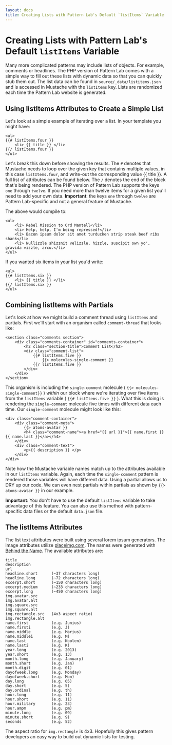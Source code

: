 ```yaml
---
layout: docs
title: Creating Lists with Pattern Lab's Default `listItems` Variable
---
```


# Creating Lists with Pattern Lab's Default `listItems` Variable
Many more complicated patterns may include lists of objects. For example, comments or headlines. The PHP version of Pattern Lab comes with a simple way to fill out these lists with dynamic data so that you can quickly stub them out. The list data can be found in `source/_data/listitems.json` and is accessed in Mustache with the `listItems` key. Lists are randomized each time the Pattern Lab website is generated. 

## Using listItems Attributes to Create a Simple List

Let's look at a simple example of iterating over a list. In your template you might have:

    <ul>
    {{# listItems.four }}
        <li> {{ title }} </li>
    {{/ listItems.four }}
    </ul>

Let's break this down before showing the results. The `#` denotes that Mustache needs to loop over the given key that contains multiple values, in this case `listItems.four`, and write-out the corresponding value {{ title }}. A full list of attributes can be found below. The `/` denotes the end of the block that's being rendered. The PHP version of Pattern Lab supports the keys `one` through `twelve`. If you need more than twelve items for a given list you'll need to add your own data. **Important**: the keys `one` through `twelve` are Pattern Lab-specific and not a general feature of Mustache.

The above would compile to:

    <ul>
        <li> Rebel Mission to Ord Mantell</li>
        <li> Help, help, I'm being repressed!</li>
        <li> Bacon ipsum dolor sit amet turducken strip steak beef ribs shank</li>
        <li> Nullizzle shizznit velizzle, hizzle, suscipit own yo', gravida vizzle, arcu.</li>
    </ul>

If you wanted six items in your list you'd write:

    <ul>
    {{# listItems.six }}
        <li> {{ title }} </li>
    {{/ listItems.six }}
    </ul>

## Combining listItems with Partials

Let's look at how we might build a comment thread using `listItems` and partials. First we'll start with an organism called `comment-thread` that looks like:

    <section class="comments section">
        <div class="comments-container" id="comments-container">
            <h2 class="section-title">Comment List</h2>
            <div class="comment-list">
                {{# listItems.five }}
                    {{> molecules-single-comment }} 
                {{/ listItems.five }}
            </div>
        </div> 
    </section>

This organism is including the `single-comment` molecule ( `{{> molecules-single-comment}}` ) _within_ our block where we're iterating over five items from the `listItems` variable ( `{{# listItems.five }}` ). What this is doing is rendering the `single-comment` molecule five times with different data each time. Our `single-comment` molecule might look like this:

    <div class="comment-container">
        <div class="comment-meta">
            {{> atoms-avatar }}
            <h4 class="comment-name"><a href="{{ url }}">{{ name.first }} {{ name.last }}</a></h4>
        </div>
        <div class="comment-text">
            <p>{{ description }} </p>
        </div>
    </div>

Note how the Mustache variable names match up to the attributes available in our `listItems` variable. Again, each time the `single-comment` pattern is rendered those variables will have different data. Using a partial allows us to DRY up our code. We can even nest partials within partials as shown by `{{> atoms-avatar }}` in our example.

**Important**: You don't have to use the default `listItems` variable to take advantage of this feature. You can also use this method with pattern-specific data files or the default `data.json` file.

## The listItems Attributes

The list text attributes were built using several lorem ipsum generators. The image attributes utilize [placeimg.com](http://placeimg.com). The names were generated with [Behind the Name](http://www.behindthename.com/). The available attributes are:

    title
    description
    url
    headline.short      (~37 characters long)
    headline.long       (~72 characters long)
    excerpt.short       (~150 characters long)
    excerpt.medium      (~233 characters long)
    excerpt.long        (~450 characters long)
    img.avatar.src
    img.avatar.alt
    img.square.src
    img.square.alt
    img.rectangle.src   (4x3 aspect ratio)
    img.rectangle.alt
    name.first          (e.g. Junius)
    name.firsti         (e.g. J)
    name.middle         (e.g. Marius)
    name.middlei        (e.g. M)
    name.last           (e.g. Koolen)
    name.lasti          (e.g. K)
    year.long           (e.g. 2013)
    year.short          (e.g. 13)
    month.long          (e.g. January)
    month.short         (e.g. Jan)
    month.digit         (e.g. 01)
    dayofweek.long      (e.g. Monday)
    dayofweek.short     (e.g. Mon)
    day.long            (e.g. 05)
    day.short           (e.g. 5)
    day.ordinal         (e.g. th)
    hour.long           (e.g. 11)
    hour.short          (e.g. 11)
    hour.military       (e.g. 23)
    hour.ampm           (e.g. pm)
    minute.long         (e.g. 09)
    minute.short        (e.g. 9)
    seconds             (e.g. 52)

The aspect ratio for `img.rectangle` is 4x3. Hopefully this gives pattern developers an easy way to build out dynamic lists for testing.